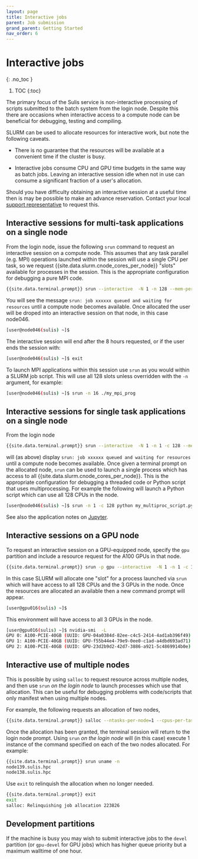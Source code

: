 ```yaml
---
layout: page
title: Interactive jobs
parent: Job submission
grand_parent: Getting Started
nav_order: 6
---
```


# Interactive jobs
{: .no_toc }

1. TOC
{:toc}

The primary focus of the Sulis service is non-interactive processing of scripts submitted to the batch system from the login node. Despite this there are occasions when interactive access to a compute node can be beneficial for debugging, testing and compiling.  

SLURM can be used to allocate resources for interactive work, but note the following caveats.

- There is no guarantee that the resources will be available at a convenient time if the cluster is busy. 

- Interactive jobs consume CPU and GPU time budgets in the same way as batch jobs. Leaving an interactive session idle when not in use can consume a significant fraction of a user's allocation.

Should you have difficulty obtaining an interactive session at a useful time then is may be possible to make an advance reservation. Contact your local [support representative](../../support) to request this.

## Interactive sessions for multi-task applications on a single node

From the login node, issue the following `srun` command to request an interactive session on a compute node. This assumes that any task parallel (e.g. MPI) operations launched within the session will use a single CPU per task, so we request {{site.data.slurm.cnode_cores_per_node}} "slots" available for processes in the session. This is the appropriate configuration for debugging a pure MPI code.

```bash
{{site.data.terminal.prompt}} srun --interactive  -N 1 -n 128 --mem-per-cpu={{site.data.slurm.cnode_ram_per_core}} --time=8:00:00 --pty bash
```

You will see the message `srun: job xxxxxx queued and waiting for resources` until a compute node becomes available.
Once allocated the user will be droped into an interactive session on that node, in this case node046. 

```bash
[user@node046(sulis) ~]$
```

The interactive session will end after the 8 hours requested, or if the user ends the session with:

```bash
[user@node046(sulis) ~]$ exit
```

To launch MPI applications within this session use `srun` as you would within a SLURM job script. This will use all 128 slots unless overridden with the `-n` argument, for example:

```bash
[user@node046(sulis) ~]$ srun -n 16 ./my_mpi_prog
```

## Interactive sessions for single task applications on a single node

From the login node

```bash
{{site.data.terminal.prompt}} srun --interactive  -N 1 -n 1 -c 128 --mem-per-cpu={{site.data.slurm.cnode_ram_per_core}} --time=8:00:00 --pty bash
```

will (as above) display `srun: job xxxxxx queued and waiting for resources` until a compute node becomes available. Once given a terminal prompt on the allocated node, `srun` can be used to launch a single process which has access to all {{site.data.slurm.cnode_cores_per_node}}. This is the appropriate configuration for debugging a threaded code or Python script that uses multiprocessing. For example the following will launch a Python script which can use all 128 CPUs in the node.

```bash
[user@node046(sulis) ~]$ srun -n 1 -c 128 python my_multiproc_script.py
```

See also the application notes on [Jupyter](../../appnotes/jupyter).

## Interactive sessions on a GPU node

To request an interactive session on a GPU-equipped node, specify the `gpu` partition and include a resource request for the A100 GPUs in that node.

```bash
{{site.data.terminal.prompt}} srun -p gpu --interactive  -N 1 -n 1 -c 128 --mem-per-cpu={{site.data.slurm.cnode_ram_per_core}} --gres=gpu:ampere_a100:3 --time=8:00:00 --pty bash
```

In this case SLURM will allocate one "slot" for a process launched via `srun`  which will have access to all 128 CPUs and the 3 GPUs in the node. Once the resources are allocated an available then a new command prompt will appear. 

```bash
[user@gpu016(sulis) ~]$
```

This environment will have access to all 3 GPUs in the node.
```bash
[user@gpu016(sulis) ~]$ nvidia-smi  -L              
GPU 0: A100-PCIE-40GB (UUID: GPU-04a0384d-82ee-c4c5-2414-4ad1ab396f49)
GPU 1: A100-PCIE-40GB (UUID: GPU-f55b44e4-79e9-0ee0-c1ad-a4dbd693ad71)
GPU 2: A100-PCIE-40GB (UUID: GPU-23d2b9d2-42d7-3886-a921-5c4869914b0e)
```

## Interactive use of multiple nodes

This is possible by using `salloc` to request resource across multiple nodes, and then use `srun` _on the login node_ to launch processes which use that allocation. This can be useful for debugging problems with code/scripts 
that only manifest when using multiple nodes.

For example, the following requests an allocation of two nodes, 

```bash
{{site.data.terminal.prompt}} salloc --ntasks-per-node=1 --cpus-per-task=128 --mem-per-cpu={{site.data.slurm.cnode_ram_per_core}} --nodes=2 --time=00:15:00 
```

Once the allocation has been granted, the terminal session will return to the login node prompt. Using `srun` _on the login node_ will (in this case) execute 1 instance of the command specified on each of the two nodes allocated. For example:

```bash
{{site.data.terminal.prompt}} srun uname -n 
node139.sulis.hpc
node138.sulis.hpc
```

Use `exit` to relinquish the allocation when no longer needed.

```bash
{{site.data.terminal.prompt}} exit
exit
salloc: Relinquishing job allocation 223826
```

## Development partitions

If the machine is busy you may wish to submit interactive jobs to the `devel` partition (or `gpu-devel` for GPU jobs) which has higher queue priority but a maximum walltime of one hour. 


